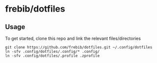 # frebib/dotfiles

## Usage
To get started, clone this repo and link the relevant files/directories

```shell
git clone https://github.com/frebib/dotfiles.git ~/.config/dotfiles
ln -sfv .config/dotfiles/.config/* .config/
ln -sfv .config/dotfiles/.profile .zprofile
```
